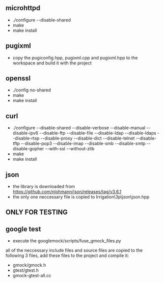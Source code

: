 microhttpd
----------
 - ./configure --disable-shared
 - make
 - make install
 
 
pugixml
-------
  - copy the pugiconfig.hpp, pugixml.cpp and pugixml.hpp to the workspace 
    and build it with the project
 

openssl
-------
 - ./config no-shared
 - make
 - make install


curl
-----
 - ./configure --disable-shared --disable-verbose --disable-manual --disable-ipv6 --disable-ftp --disable-file --disable-ldap --disable-ldaps --disable-rtsp --disable-proxy --disable-dict --disable-telnet --disable-tftp --disable-pop3 --disable-imap --disable-smb --disable-smtp --disable-gopher --with-ssl --without-zlib
 - make
 - make install


json
-------
  - the library is downloaded from https://github.com/nlohmann/json/releases/tag/v3.6.1
  - the only one neccessary file is copied to Irrigation\3p\json\json.hpp 


ONLY FOR TESTING
----------------
 
google test
-----------
 - execute the googlemock/scripts/fuse_gmock_files.py 
 
 all of the neccessary include files and source files are copied to the following 3 files, add these files to the project and compile it:
  - gmock/gmock.h
  - gtest/gtest.h
  - gmock-gtest-all.cc

